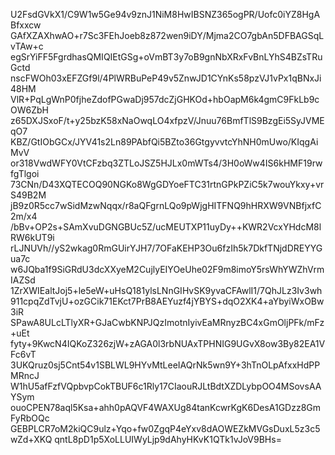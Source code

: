 U2FsdGVkX1/C9W1w5Ge94v9znJ1NiM8HwIBSNZ365ogPR/Uofc0iYZ8HgABfxxcw
GAfXZAXhwAO+r7Sc3FEhJoeb8z872wen9iDY/Mjma2CO7gbAn5DFBAGSqLvTAw+c
egSrYiFF5FgrdhasQMIQIEtGSg+oVmBT3y7oB9gnNbXRxFvBnLYhS4BZsTRuGctd
nscFWOh03xEFZGf9l/4PlWRBuPeP49v5ZnwJD1CYnKs58pzVJ1vPx1qBNxJi48HM
VlR+PqLgWnP0fjheZdofPGwaDj957dcZjGHKOd+hbOapM6k4gmC9FkLb9cOW6ZbH
z65DXJSxoF/t+y25bzK58xNaOwqLO4xfpzV/Jnuu76BmfTlS9BzgEi5SyJVMEqO7
KBZ/GtIObGCx/JYV41s2Ln89PAbfQi5BZto36GtgyvvtcYhNH0mUwo/KIqgAiMvV
or318VwdWFY0VtCFzbq3ZTLoJSZ5HJLx0mWTs4/3H0oWw4IS6kHMF19rwfgTlgoi
73CNn/D43XQTECOQ90NGKo8WgGDYoeFTC31rtnGPkPZiC5k7wouYkxy+vrS49B2M
jB9z0R5cc7wSidMzwNqqx/r8aQFgrnLQo9pWjgHITFNQ9hHRXW9VNBfjxfC2m/x4
/bBv+OP2s+SAmXvuDGNGBUc5Z/ucMEUTXP11uyDy++KWR2VcxYHdcM8lRW6kUT9i
rLJNUVh//yS2wkag0RmGUirYJH7/7OFaKEHP3Ou6fzIh5k7DkfTNjdDREYYGua7c
w6JQba1f9SiGRdU3dcXXyeM2CujlyEIYOeUhe02F9m8imoY5rsWhYWZhVrmIAZSd
1ZrXWIEaltJoj5+le5eW+uHsQ181ylsLNnGIHvSK9yvaCFAwlI1/7QhJLz3Iv3wh
911cpqZdTvjU+ozGCik71EKct7PrB8AEYuzf4jYBYS+dqO2XK4+aYbyiWxOBw3iR
SPawA8ULcLTlyXR+GJaCwbKNPJQzImotnIyivEaMRnyzBC4xGmOljPFk/mFz+uEt
fyty+9KwcN4IQKoZ326zjW+zAGA0l3rbNUAxTPHNIG9UGvX8ow3By82EA1VFc6vT
3UKQruz0sj5Cnt54v1SBLWL9HYvMtLeeIAQrNk5wn9Y+3hTnOLpAfxxHdPPMRncJ
W1hU5afFzfVQpbvpCokTBUF6c1Rly17CIaouRJLtBdtXZDLybpOO4MSovsAAYSym
ouoCPEN78aql5Ksa+ahh0pAQVF4WAXUg84tanKcwrKgK6DesA1GDzz8GmFyRbOQc
GEBPLCR7oM2kiQC9ulz+Yqo+fw0ZgqP4eYxv8dAOWEZkMVGsDuxL5z3c5wZd+XKQ
qntL8pD1p5XoLLUIWyLjp9dAhyHKvK1QTk1vJoV9BHs=
